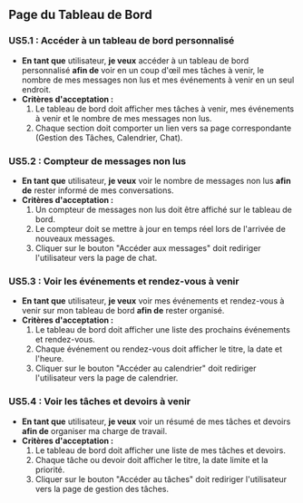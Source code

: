 ## Page du Tableau de Bord

### US5.1 : Accéder à un tableau de bord personnalisé

- **En tant que** utilisateur, **je veux** accéder à un tableau de bord personnalisé **afin de** voir en un coup d'œil mes tâches à venir, le nombre de mes messages non lus et mes événements à venir en un seul endroit.
- **Critères d'acceptation :**
  1. Le tableau de bord doit afficher mes tâches à venir, mes événements à venir et le nombre de mes messages non lus.
  2. Chaque section doit comporter un lien vers sa page correspondante (Gestion des Tâches, Calendrier, Chat).

### US5.2 : Compteur de messages non lus

- **En tant que** utilisateur, **je veux** voir le nombre de messages non lus **afin de** rester informé de mes conversations.
- **Critères d'acceptation :**
  1. Un compteur de messages non lus doit être affiché sur le tableau de bord.
  2. Le compteur doit se mettre à jour en temps réel lors de l'arrivée de nouveaux messages.
  3. Cliquer sur le bouton "Accéder aux messages" doit rediriger l'utilisateur vers la page de chat.

### US5.3 : Voir les événements et rendez-vous à venir

- **En tant que** utilisateur, **je veux** voir mes événements et rendez-vous à venir sur mon tableau de bord **afin de** rester organisé.
- **Critères d'acceptation :**
  1. Le tableau de bord doit afficher une liste des prochains événements et rendez-vous.
  2. Chaque événement ou rendez-vous doit afficher le titre, la date et l'heure.
  3. Cliquer sur le bouton "Accéder au calendrier" doit rediriger l'utilisateur vers la page de calendrier.

### US5.4 : Voir les tâches et devoirs à venir

- **En tant que** utilisateur, **je veux** voir un résumé de mes tâches et devoirs **afin de** organiser ma charge de travail.
- **Critères d'acceptation :**
  1. Le tableau de bord doit afficher une liste de mes tâches et devoirs.
  2. Chaque tâche ou devoir doit afficher le titre, la date limite et la priorité.
  3. Cliquer sur le bouton "Accéder au tâches" doit rediriger l'utilisateur vers la page de gestion des tâches.
